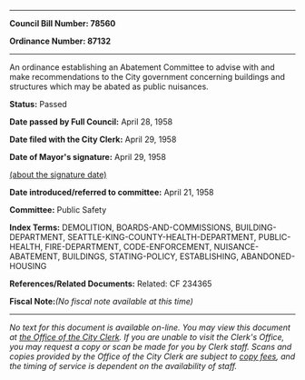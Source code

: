 

********

**Council Bill Number: 78560**
   
**Ordinance Number: 87132**
********

 An ordinance establishing an Abatement Committee to advise with and make recommendations to the City government concerning buildings and structures which may be abated as public nuisances.

**Status:** Passed
   
**Date passed by Full Council:** April 28, 1958
   
**Date filed with the City Clerk:** April 29, 1958
   
**Date of Mayor's signature:** April 29, 1958
   
[(about the signature date)](/~public/approvaldate.htm)
   
   
   
**Date introduced/referred to committee:** April 21, 1958
   
**Committee:** Public Safety
   
   
**Index Terms:** DEMOLITION, BOARDS-AND-COMMISSIONS, BUILDING-DEPARTMENT, SEATTLE-KING-COUNTY-HEALTH-DEPARTMENT, PUBLIC-HEALTH, FIRE-DEPARTMENT, CODE-ENFORCEMENT, NUISANCE-ABATEMENT, BUILDINGS, STATING-POLICY, ESTABLISHING, ABANDONED-HOUSING

**References/Related Documents:** Related: CF 234365

**Fiscal Note:**_(No fiscal note available at this time)_
********

_No text for this document is available on-line. You may view this document at [the Office of the City Clerk](http://www.seattle.gov/leg/clerk/contactUs.htm). If you are unable to visit the Clerk's Office, you may request a copy or scan be made for you by Clerk staff. Scans and copies provided by the Office of the City Clerk are subject to [copy fees](http://clerk.seattle.gov/~public/clerkfees.htm), and the timing of service is dependent on the availability of staff._

